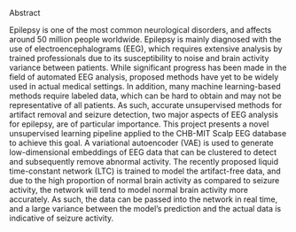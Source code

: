 Abstract

Epilepsy is one of the most common neurological disorders, and affects around 50 million people worldwide. Epilepsy is mainly diagnosed with the use of electroencephalograms (EEG), which requires extensive analysis by trained professionals due to its susceptibility to noise and brain activity variance between patients. While significant progress has been made in the field of automated EEG analysis, proposed methods have yet to be widely used in actual medical settings. In addition, many machine learning-based methods require labeled data, which can be hard to obtain and may not be representative of all patients. As such, accurate unsupervised methods for artifact removal and seizure detection, two major aspects of EEG analysis for epilepsy, are of particular importance. This project presents a novel unsupervised learning pipeline applied to the CHB-MIT Scalp EEG database to achieve this goal. A variational autoencoder (VAE) is used to generate low-dimensional embeddings of EEG data that can be clustered to detect and subsequently remove abnormal activity. The recently proposed liquid time-constant network (LTC) is trained to model the artifact-free data, and due to the high proportion of normal brain activity as compared to seizure activity, the network will tend to model normal brain activity more accurately. As such, the data can be passed into the network in real time, and a large variance between the model’s prediction and the actual data is indicative of seizure activity.
